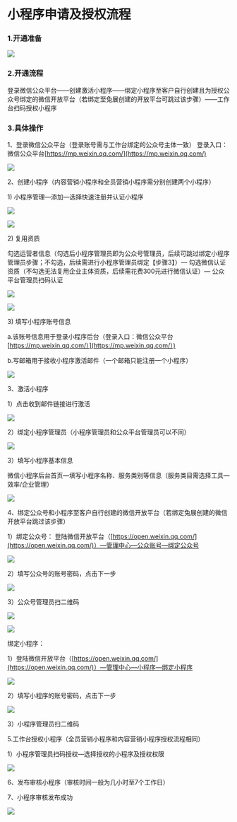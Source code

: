 # 小程序申请及授权流程

### 1.开通准备

![](../.gitbook/assets/image%20%28110%29.png)

### 2.开通流程

登录微信公众平台——创建激活小程序——绑定小程序至客户自行创建且为授权公众号绑定的微信开放平台（若绑定至兔展创建的开放平台可跳过该步骤）——工作台扫码授权小程序

### 3.具体操作

1、登录微信公众平台（登录账号需与工作台绑定的公众号主体一致） 登录入口：微信公众平台[https://mp.weixin.qq.com/](https://mp.weixin.qq.com/)

![](../.gitbook/assets/image%20%28257%29.png)

2、创建小程序（内容营销小程序和全员营销小程序需分别创建两个小程序）

1\) 小程序管理—添加—选择快速注册并认证小程序

![](../.gitbook/assets/image%20%285%29.png)

![](../.gitbook/assets/image%20%2844%29.png)

2\) 复用资质 

勾选运营者信息（勾选后小程序管理员即为公众号管理员，后续可跳过绑定小程序管理员步骤；不勾选，后续需进行小程序管理员绑定【步骤3】）— 勾选微信认证资质（不勾选无法复用企业主体资质，后续需花费300元进行微信认证）— 公众平台管理员扫码认证

![](../.gitbook/assets/image%20%28132%29.png)

![](../.gitbook/assets/image%20%28351%29.png)

3\) 填写小程序账号信息

a.该账号信息用于登录小程序后台（登录入口：微信公众平台[https://mp.weixin.qq.com/）](https://mp.weixin.qq.com/）)

b.写邮箱用于接收小程序激活邮件（一个邮箱只能注册一个小程序）

![](../.gitbook/assets/image%20%28177%29.png)

3、激活小程序 

1）点击收到邮件链接进行激活

![](../.gitbook/assets/image%20%28156%29.png)

2）绑定小程序管理员（小程序管理员和公众平台管理员可以不同）

![](../.gitbook/assets/image%20%28244%29.png)

3）填写小程序基本信息

 微信小程序后台首页—填写小程序名称、服务类别等信息（服务类目需选择工具—效率/企业管理）

![](../.gitbook/assets/image%20%28161%29.png)

4、绑定公众号和小程序至客户自行创建的微信开放平台（若绑定兔展创建的微信开放平台跳过该步骤） 

1）绑定公众号： 登陆微信开放平台（[https://open.weixin.qq.com/](https://open.weixin.qq.com/)）—管理中心—公众账号—绑定公众号

![](../.gitbook/assets/image%20%28162%29.png)

2）填写公众号的账号密码，点击下一步

![](../.gitbook/assets/image%20%28170%29.png)

3）公众号管理员扫二维码

![](../.gitbook/assets/image%20%2827%29.png)

![](../.gitbook/assets/image%20%28172%29.png)

绑定小程序：

 1）登陆微信开放平台（[https://open.weixin.qq.com/](https://open.weixin.qq.com/)）—管理中心—小程序—绑定小程序

![](../.gitbook/assets/image%20%2883%29.png)

2）填写小程序的账号密码，点击下一步

![](../.gitbook/assets/image%20%2894%29.png)

3）小程序管理员扫二维码

5.工作台授权小程序（全员营销小程序和内容营销小程序授权流程相同）

 1）小程序管理员扫码授权—选择授权的小程序及授权权限

![](../.gitbook/assets/tu-pian-1.png)

6、发布审核小程序（审核时间一般为几小时至7个工作日）

7、小程序审核发布成功

![](../.gitbook/assets/image%20%28267%29.png)

